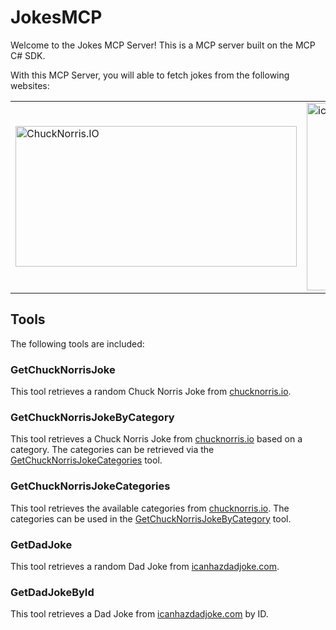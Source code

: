 # JokesMCP

Welcome to the Jokes MCP Server! This is a MCP server built on the MCP C# SDK.

With this MCP Server, you will able to fetch jokes from the following websites:

<table>
  <tr>
    <td><a href="https://api.chucknorris.io/"><img src="https://api.chucknorris.io/img/chucknorris_logo_coloured_small@2x.png" style="height:225px;width:450px;" alt="ChuckNorris.IO" /></a></td>
    <td><a href="https://icanhazdadjoke.com/"><img src="https://icanhazdadjoke.com/static/smile.svg" style="height:300px;width:300px;" alt="icanhazdadjoke.com" /></a></td>
  </tr>
</table>

  


## Tools

The following tools are included:

### GetChuckNorrisJoke

This tool retrieves a random Chuck Norris Joke from [chucknorris.io](https://api.chucknorris.io/).

### GetChuckNorrisJokeByCategory

This tool retrieves a Chuck Norris Joke from [chucknorris.io](https://api.chucknorris.io/) based on a category. The categories can be retrieved via the [GetChuckNorrisJokeCategories](#GetChuckNorrisJokeCategories) tool.

### GetChuckNorrisJokeCategories

This tool retrieves the available categories from [chucknorris.io](https://api.chucknorris.io/). The categories can be used in the [GetChuckNorrisJokeByCategory](#GetChuckNorrisJokeByCategory) tool.

### GetDadJoke

This tool retrieves a random Dad Joke from [icanhazdadjoke.com](https://icanhazdadjoke.com/).

### GetDadJokeById

This tool retrieves a Dad Joke from [icanhazdadjoke.com](https://icanhazdadjoke.com/) by ID.
